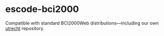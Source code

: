 # escode-bci2000
Compatible with standard BCI2000Web distributions—including our own [utrecht](https://github.com/garrettmflynn/utrecht) repository.